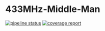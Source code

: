 # 433MHz-Middle-Man

[![pipeline status](https://gitlab.com/RootTheKid/433mhz-middle-man/badges/master/pipeline.svg)](https://gitlab.com/RootTheKid/433mhz-middle-man/commits/master)
[![coverage report](https://gitlab.com/RootTheKid/433mhz-middle-man/badges/master/coverage.svg)](https://gitlab.com/RootTheKid/433mhz-middle-man/commits/master)

